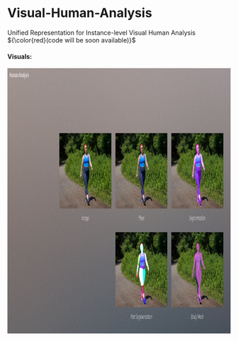 # Visual-Human-Analysis
Unified Representation for Instance-level Visual Human Analysis ${\color{red}(code will be soon available)}$


#### Visuals:
<p align="center">
<img src="Screenshot from 2024-09-27 15-47-22.png" width="800" height="600">
</p>
